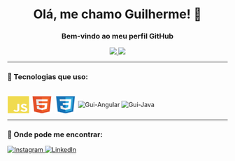 <h1 align="center">Olá, me chamo Guilherme! 👋</h1>
<h3 align="center">Bem-vindo ao meu perfil GitHub</h3>

<div align="center">
  <a href="https://github.com/guifreiberger">
    <img height="160em" src="https://github-readme-stats.vercel.app/api/top-langs/?username=guifreiberger&layout=compact&langs_count=7&theme=dracula"/>
    <img height="160em" src="https://github-readme-stats.vercel.app/api?username=guifreiberger&show_icons=true&theme=dracula&include_all_commits=true&count_private=true"/>
  </a>
</div>

---

### 🧠 Tecnologias que uso:
<div style="display: inline_block"><br>
  <img align="center" alt="Gui-Js" height="40" width="50" src="https://raw.githubusercontent.com/devicons/devicon/master/icons/javascript/javascript-plain.svg">
  <img align="center" alt="Gui-HTML" height="40" width="50" src="https://raw.githubusercontent.com/devicons/devicon/master/icons/html5/html5-original.svg">
  <img align="center" alt="Gui-CSS" height="40" width="50" src="https://raw.githubusercontent.com/devicons/devicon/master/icons/css3/css3-original.svg">
  <img align="center" alt="Gui-Angular" height="40" width="50" src="https://cdn.jsdelivr.net/gh/devicons/devicon/icons/angularjs/angularjs-original.svg">
  <img align="center" alt="Gui-Java" height="40" width="50" src="https://cdn.jsdelivr.net/gh/devicons/devicon/icons/java/java-original-wordmark.svg">
</div>

---

### 📲 Onde pode me encontrar:
<div>
  <a href="https://instagram.com/guifreiberger_" target="_blank">
    <img src="https://raw.githubusercontent.com/rahuldkjain/github-profile-readme-generator/master/src/images/icons/Social/instagram.svg" alt="Instagram" height="40" width="40"/>
  </a>
  <a href="https://www.linkedin.com/in/guilherme-freiberger-06b521187/" target="_blank">
    <img src="https://raw.githubusercontent.com/rahuldkjain/github-profile-readme-generator/master/src/images/icons/Social/linkedin.svg" alt="LinkedIn" height="40" width="40"/>
  </a>
</div>
